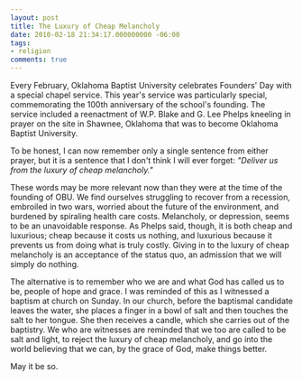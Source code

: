 ```yaml
---
layout: post
title: The Luxury of Cheap Melancholy
date: 2010-02-18 21:34:17.000000000 -06:00
tags:
- religion
comments: true
---
```

<p>Every February, Oklahoma Baptist University celebrates Founders' Day with a special chapel service. This year's service was particularly special, commemorating the 100th anniversary of the school's founding. The service included a reenactment of W.P. Blake and G. Lee Phelps kneeling in prayer on the site in Shawnee, Oklahoma that was to become Oklahoma Baptist University. </p>
<p>To be honest, I can now remember only a single sentence from either prayer, but it is a sentence that I don't think I will ever forget: <em>"Deliver us from the luxury of cheap melancholy."</em> </p>
<p>These words may be more relevant now than they were at the time of the founding of OBU. We find ourselves struggling to recover from a recession, embroiled in two wars, worried about the future of the environment, and burdened by spiraling health care costs. Melancholy, or depression, seems to be an unavoidable response. As Phelps said, though, it is both cheap and luxurious; cheap because it costs us nothing, and luxurious because it prevents us from doing what is truly costly. Giving in to the luxury of cheap melancholy is an acceptance of the status quo, an admission that we will simply do nothing.</p>
<p>The alternative is to remember who we are and what God has called us to be, people of hope and grace. I was reminded of this as I witnessed a baptism at church on Sunday. In our church, before the baptismal candidate leaves the water, she places a finger in a bowl of salt and then touches the salt to her tongue. She then receives a candle, which she carries out of the baptistry. We who are witnesses are reminded that we too are called to be salt and light, to reject the luxury of cheap melancholy, and go into the world believing that we can, by the grace of God, make things better.</p>
<p>May it be so.</p>
